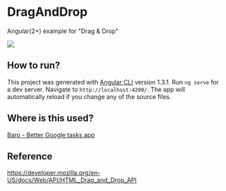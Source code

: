 # DragAndDrop

Angular(2+) example for "Drag & Drop" 

![](https://github.com/xeyez/Angular-Drag-and-Drop/blob/master/screenshot.jpg)


## How to run?
This project was generated with [Angular CLI](https://github.com/angular/angular-cli) version 1.3.1.
Run `ng serve` for a dev server. Navigate to `http://localhost:4200/`. The app will automatically reload if you change any of the source files.

## Where is this used?
[Baro - Better Google tasks app](https://baro-todo.firebaseapp.com/)

## Reference
https://developer.mozilla.org/en-US/docs/Web/API/HTML_Drag_and_Drop_API
